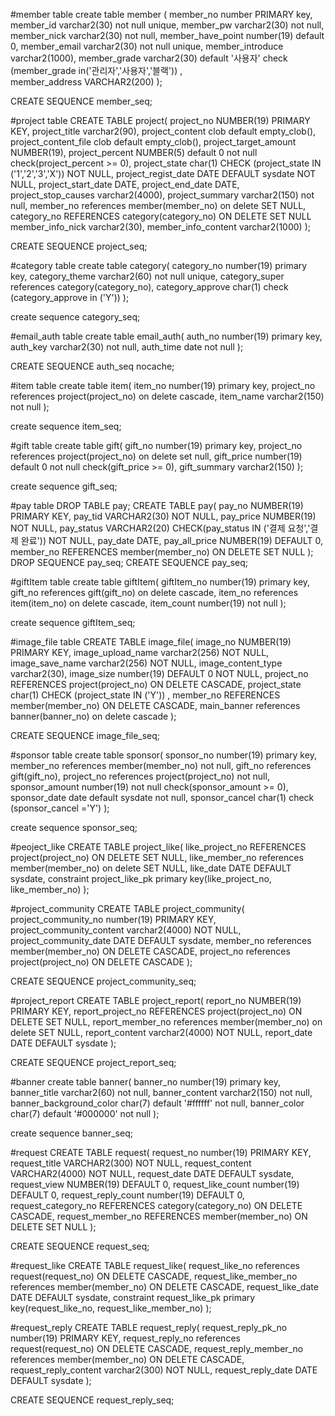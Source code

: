 #member table
create table member (
member_no number PRIMARY key,
member_id varchar2(30) not null unique,
member_pw varchar2(30) not null,
member_nick varchar2(30) not null,
member_have_point number(19) default 0,
member_email varchar2(30) not null unique,
member_introduce varchar2(1000),
member_grade varchar2(30) default '사용자' check (member_grade in('관리자','사용자','블랙')) ,   
member_address VARCHAR2(200)
);

CREATE SEQUENCE member_seq;

#project table
CREATE TABLE project(
project_no NUMBER(19) PRIMARY KEY,
project_title varchar2(90),
project_content clob default empty_clob(),
project_content_file clob default empty_clob(),
project_target_amount NUMBER(19),
project_percent NUMBER(5) default 0 not null check(project_percent >= 0),
project_state char(1) CHECK (project_state IN ('1','2','3','X')) NOT NULL,
project_regist_date DATE DEFAULT sysdate NOT NULL,
project_start_date DATE,
project_end_date DATE,
project_stop_causes varchar2(4000),
project_summary varchar2(150) not null,
member_no references member(member_no) on delete SET NULL,
category_no REFERENCES category(category_no) ON DELETE SET NULL
member_info_nick varchar2(30),
member_info_content varchar2(1000)
);

CREATE SEQUENCE project_seq;


#category table
create table category(
category_no number(19) primary key,
category_theme varchar2(60) not null unique,
category_super references category(category_no),
category_approve char(1) check (category_approve in ('Y'))
);

create sequence category_seq;


#email_auth table
create table email_auth(
    auth_no number(19) primary key,
    auth_key varchar2(30) not null,
    auth_time date not null
);

CREATE SEQUENCE auth_seq nocache;


#item table
create table item(
item_no number(19) primary key,
project_no references project(project_no) on delete cascade,
item_name varchar2(150) not null
);


create sequence item_seq;


#gift table
create table gift(
gift_no number(19) primary key,
project_no references project(project_no) on delete set null,
gift_price number(19) default 0 not null check(gift_price >= 0),
gift_summary varchar2(150)
);

create sequence gift_seq;

#pay table
DROP TABLE pay;
CREATE TABLE pay(
pay_no NUMBER(19) PRIMARY KEY,
pay_tid VARCHAR2(30) NOT NULL,
pay_price NUMBER(19) NOT NULL,
pay_status VARCHAR2(20) CHECK(pay_status IN ('결제 요청','결제 완료')) NOT NULL,
pay_date DATE,
pay_all_price NUMBER(19) DEFAULT 0,
member_no REFERENCES member(member_no) ON DELETE SET NULL
);
DROP SEQUENCE pay_seq;
CREATE SEQUENCE pay_seq;


#giftItem table
create table giftItem(
giftItem_no number(19) primary key,
gift_no references gift(gift_no) on delete cascade,
item_no references item(item_no) on delete cascade,
item_count number(19) not null
);

create sequence giftItem_seq;

#image_file table
CREATE TABLE image_file(
image_no NUMBER(19) PRIMARY KEY,
image_upload_name varchar2(256) NOT NULL,
image_save_name varchar2(256) NOT NULL,
image_content_type varchar2(30),
image_size number(19) DEFAULT 0 NOT NULL,
project_no REFERENCES project(project_no) ON DELETE CASCADE,
project_state char(1) CHECK (project_state IN ('Y')) ,
member_no REFERENCES member(member_no) ON DELETE CASCADE,
main_banner references banner(banner_no) on delete cascade
);

CREATE SEQUENCE image_file_seq;


#sponsor table
create table sponsor(
sponsor_no number(19) primary key,
member_no references member(member_no) not null,
gift_no references gift(gift_no),
project_no references project(project_no) not null,
sponsor_amount number(19) not null check(sponsor_amount >= 0),
sponsor_date date default sysdate not null,
sponsor_cancel char(1) check (sponsor_cancel ='Y')
);

create sequence sponsor_seq;


#peoject_like
CREATE TABLE project_like(
like_project_no REFERENCES project(project_no) ON DELETE SET NULL,
like_member_no references member(member_no) on delete SET NULL,
like_date DATE DEFAULT sysdate,
constraint project_like_pk primary key(like_project_no, like_member_no) 
);


#project_community
CREATE TABLE project_community(
project_community_no number(19) PRIMARY KEY,
project_community_content varchar2(4000) NOT NULL,
project_community_date DATE DEFAULT sysdate,
member_no references member(member_no) ON DELETE CASCADE,
project_no references project(project_no) ON DELETE CASCADE 
);

CREATE SEQUENCE project_community_seq;


#project_report
CREATE TABLE project_report(
report_no NUMBER(19) PRIMARY KEY,
report_project_no REFERENCES project(project_no) ON DELETE SET NULL,
report_member_no references member(member_no) on delete SET NULL,
report_content varchar2(4000) NOT NULL,
report_date DATE DEFAULT sysdate
);

CREATE SEQUENCE project_report_seq;


#banner
create table banner(
banner_no number(19) primary key,
banner_title varchar2(60) not null,
banner_content varchar2(150) not null, 
banner_background_color char(7) default '#ffffff' not null,
banner_color char(7) default '#000000' not null
);

create sequence banner_seq;


#request
CREATE TABLE request(
request_no number(19) PRIMARY KEY,
request_title VARCHAR2(300) NOT NULL,
request_content VARCHAR2(4000) NOT NULL,
request_date DATE DEFAULT sysdate,
request_view NUMBER(19) DEFAULT 0,
request_like_count number(19) DEFAULT 0,
request_reply_count number(19) DEFAULT 0,
request_category_no REFERENCES category(category_no) ON DELETE CASCADE,
request_member_no REFERENCES member(member_no) ON DELETE SET NULL
);

CREATE SEQUENCE request_seq;

#request_like
CREATE TABLE request_like(
request_like_no references request(request_no) ON DELETE CASCADE,
request_like_member_no references member(member_no) ON DELETE CASCADE,
request_like_date DATE DEFAULT sysdate,
constraint request_like_pk primary key(request_like_no, request_like_member_no) 
);

#request_reply
CREATE TABLE request_reply(
request_reply_pk_no number(19) PRIMARY KEY,
request_reply_no references request(request_no) ON DELETE CASCADE,
request_reply_member_no references member(member_no) ON DELETE CASCADE,
request_reply_content varchar2(300) NOT NULL,
request_reply_date DATE DEFAULT sysdate
);

CREATE SEQUENCE request_reply_seq;
